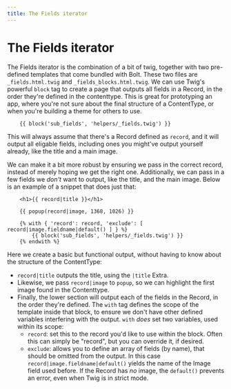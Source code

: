 ```yaml
---
title: The Fields iterator
---
```

The Fields iterator
===================

The Fields iterator is the combination of a bit of twig, together with two
pre-defined templates that come bundled with Bolt. These two files are
`_fields.html.twig` and `_fields_blocks.html.twig`. We can use Twig's powerful
`block` tag to create a page that outputs all fields in a Record, in the order
they're defined in the contenttype. This is great for prototyping an app, where
you're not sure about the final structure of a ContentType, or when you're
building a theme for others to use.

```twig
    {{ block('sub_fields', 'helpers/_fields.twig') }}
```

This will always assume that there's a Record defined as `record`, and it will
output all eligable fields, including ones you might've output yourself
already, like the title and a main image.

We can make it a bit more robust by ensuring we pass in the correct record,
instead of merely hoping we get the right one. Additionally, we can pass in a
few fields we _don't_ want to output, like the title, and the main image. Below
is an example of a snippet that does just that:

```twig
    <h1>{{ record|title }}</h1>

    {{ popup(record|image, 1368, 1026) }}

    {% with { 'record': record, 'exclude': [ record|image.fieldname|default() ] } %}
        {{ block('sub_fields', 'helpers/_fields.twig') }}
    {% endwith %}
```

Here we create a basic but functional output, without having to know about the structure of the ContentType:

 - `record|title` outputs the title, using the `|title` Extra.
 - Likewise, we pass `record|image` to `popup`, so we can highlight the first image found in the Contenttype.
 - Finally, the lower section will output each of the fields in the Record, in the order they're defined. The `with` tag defines the scope of the template inside that block, to ensure we don't have other defined variables interfering with the output. `with` _does_ set two variables, used within its scope:
   -  `record`: set this to the record you'd like to use within the block. Often this can simply be "record", but you can override it, if desired.
   -  `exclude`: allows you to define an array of fields (by name), that should be omitted from the output. In this case `record|image.fieldname|default()` yields the name of the Image field used before. If the Record has _no_ image, the `default()` prevents an error, even when Twig is in strict mode.